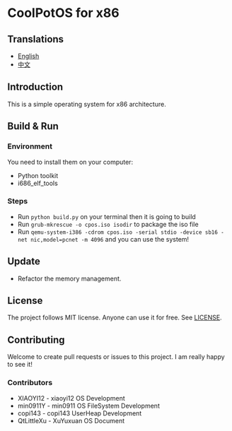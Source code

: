 # CoolPotOS for x86

## Translations

- [English](README.md)
- [中文](README-zh-CN.md)

## Introduction

This is a simple operating system for x86 architecture.

## Build & Run

### Environment

You need to install them on your computer:

- Python toolkit
- i686_elf_tools

### Steps

- Run `python build.py` on your terminal then it is going to build
- Run `grub-mkrescue -o cpos.iso isodir` to package the iso file
- Run `qemu-system-i386 -cdrom cpos.iso -serial stdio -device sb16 -net nic,model=pcnet -m 4096` and you can use the system!

## Update

- Refactor the memory management.

## License

The project follows MIT license. Anyone can use it for free. See [LICENSE](LICENSE).

## Contributing

Welcome to create pull requests or issues to this project. I am really happy to see it!

### Contributors

* XIAOYI12 - xiaoyi12 OS Development
* min0911Y - min0911 OS FileSystem Development
* copi143 - copi143 UserHeap Development
* QtLittleXu - XuYuxuan OS Document